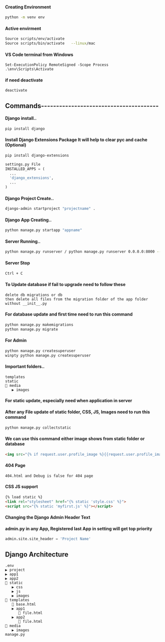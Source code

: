 #### Creating Environment
```bash
python -m venv env
```

#### Active envirment
```bash
Source scripts/env/activate
Source scripts/bin/activate   --linux/mac
```
#### VS Code terminal from Windows
```
Set-ExecutionPolicy RemoteSigned -Scope Process
.\env\Scripts\Activate
```
#### if need deactivate
```bash
deactivate
```


## Commands---------------------------------------
#### Django install..
```bash
pip install django
```

#### Install Django Extensions Package It will help to clear pyc and cache (Optional)
```bash
pip install django-extensions
```
```py
settings.py File
INSTALLED_APPS = (
  ...
  'django_extensions',
  ...
)
```
#### Django Project Create..
```bash
django-admin startproject "projectname" .
```
#### Django App Creating..
```bash
python manage.py startapp "appname"
```
#### Server Running..
```bash
python manage.py runserver / python manage.py runserver 0.0.0.0:8000 --noreload
```

#### Server Stop
```bash
Ctrl + C
```


#### To Update database if fail to upgrade need to follow these
```
delete db migrations or db
then delete all files from the migration folder of the app folder without __init__.py
```
#### For database update and first time need to run this command
```bash
python manage.py makemigrations
python manage.py migrate
```
#### For Admin
```bash
python manage.py createsuperuser
winpty python manage.py createsuperuser 
```

#### Important folders..
```
templates
static
🔽 media
   ▶️ images 
```
#### For static update, especially need when application in server
#### After any File update of static folder, CSS, JS, Images need to run this command
```bash
python manage.py collectstatic
```
#### We can use this command either image shows from static folder or database
```html
<img src="{% if request.user.profile_image %}{{request.user.profile_image.url}}{% else %}{% static "images/profile/user.png" %}{% endif %}" alt="" width="35" height="35" class="rounded-circle">
```

#### 404 Page
```
404.html and Debug is false for 404 page
```

#### CSS JS support
```html
{% load static %}
<link rel="stylesheet" href="{% static 'style.css' %}">
<script src="{% static 'myfirst.js' %}"></script>
```

#### Changing the Django Admin Header Text
#### admin.py in any App, Registered last App in setting will get top priority
```py
admin.site.site_header = 'Project Name'   
```

## Django Architecture
```
.env
▶️ project
▶️ app1
▶️ app2
🔽 static
   ▶️ css
   ▶️ js
   ▶️ images
🔽 templates
   📄 base.html
   ▶️ app1
      📄 file.html
   ▶️ app2
      📄 file.html
🔽 media
   ▶️ images 
manage.py
```
